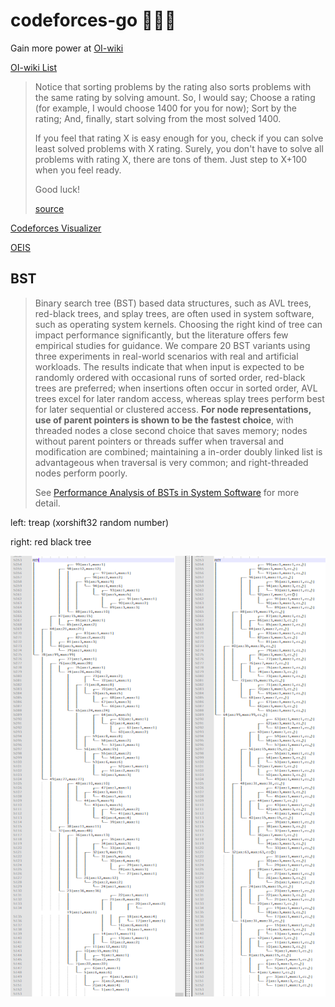 # codeforces-go 💭💡🎈

Gain more power at [OI-wiki](https://oi-wiki.org/graph/min-circle/)

[OI-wiki List](https://github.com/OI-wiki/OI-wiki/issues/187)

> Notice that sorting problems by the rating also sorts problems with the same rating by solving amount. So, I would say; Choose a rating (for example, I would choose 1400 for you for now); Sort by the rating; And, finally, start solving from the most solved 1400.
>
> If you feel that rating X is easy enough for you, check if you can solve least solved problems with X rating. Surely, you don't have to solve all problems with rating X, there are tons of them. Just step to X+100 when you feel ready.
>
> Good luck!
>
> [source](https://codeforces.com/blog/entry/65406?#comment-494043)

[Codeforces Visualizer](https://cfviz.netlify.com/virtual-rating-change.html)

[OEIS](https://oeis.org/)

## BST

> Binary search tree (BST) based data structures, such as AVL trees, red-black trees, and splay trees, are often used in system software, such as operating system kernels. 
> Choosing the right kind of tree can impact performance significantly, but the literature offers few empirical studies for guidance. 
> We compare 20 BST variants using three experiments in real-world scenarios with real and artificial workloads. 
> The results indicate that when input is expected to be randomly ordered with occasional runs of sorted order, red-black trees are preferred; 
> when insertions often occur in sorted order, AVL trees excel for later random access, whereas splay trees perform best for later sequential or clustered access. 
> **For node representations, use of parent pointers is shown to be the fastest choice**, with threaded nodes a close second choice that saves memory; nodes without parent pointers or threads suffer when traversal and modification are combined; maintaining a in-order doubly linked list is advantageous when traversal is very common; and right-threaded nodes perform poorly.
>
> See [Performance Analysis of BSTs in System Software](misc/Performance%20Analysis%20of%20BSTs%20in%20System%20Software.pdf) for more detail.

left: treap (xorshift32 random number)

right: red black tree

![](misc/bst.png)
